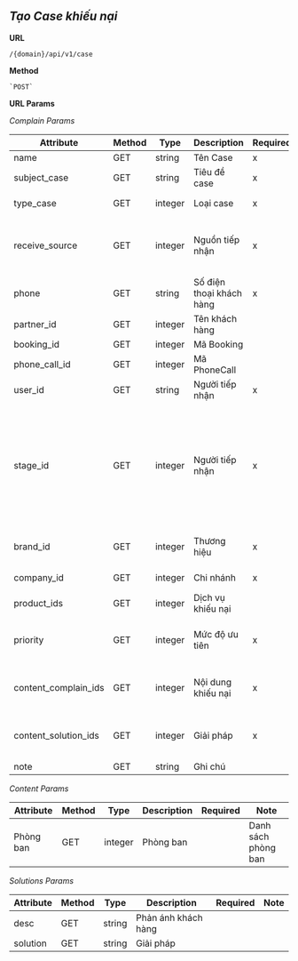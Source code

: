 ***Tạo Case khiếu nại***
----
 **URL**

    /{domain}/api/v1/case
 **Method**

    `POST`
 **URL Params**
  
  *Complain Params*
  
  | Attribute  | Method  | Type  | Description  |  Required | Note |
  |---|---|---|---|---|---|
  | name | GET  | string  | Tên Case | x  |
  | subject_case | GET  | string  | Tiêu đề case | x  |
  | type_case | GET  | integer  | Loại case | x  | 1:Complain, 2:Warning |
  | receive_source | GET  | integer  | Nguồn tiếp nhận | x  | 1:Call center, 2:Email, 3:Inbox, 4:Directly |
  | phone | GET  | string  | Số điện thoại khách hàng | x  |
  | partner_id | GET  | integer  | Tên khách hàng |   | Danh sách khách hàng |
  | booking_id | GET  | integer  | Mã Booking |   |
  | phone_call_id | GET  | integer  | Mã PhoneCall |   |
  | user_id | GET  | string  | Người tiếp nhận | x  |
  | stage_id | GET  | integer  | Người tiếp nhận | x  | 1: Need, 2: Processing, 3:Finding more Information, 4:Waiting response, 5:Need to track, 6:Resolved, 7:Complete  |
  | brand_id | GET  | integer  | Thương hiệu | x  | Danh sách Thương hiệu |
  | company_id | GET  | integer  | Chi nhánh | x  | Danh sách Chi nhánh |
  | product_ids | GET  | integer  | Dịch vụ khiếu nại |   | Danh sách dịch vụ |
  | priority | GET  | integer  | Mức độ ưu tiên | x  | 1:Low, 2:Normal, 3:High, 4:Urgent |
  | content_complain_ids | GET  | integer  | Nội dung khiếu nại | x  | List các nội dung: _Content Params_ |
  | content_solution_ids | GET  | integer  | Giải pháp | x  | List các nội dung: _Solution Params_ |
  | note | GET  | string  | Ghi chú |   |  |

  *Content Params*
  
  | Attribute  | Method  | Type  | Description  |  Required | Note |
  |---|---|---|---|---|---|
  | Phòng ban | GET  | integer  | Phòng ban |   | Danh sách phòng ban |


  *Solutions Params*
  
  | Attribute  | Method  | Type  | Description  |  Required | Note |
  |---|---|---|---|---|---|
  | desc | GET  | string  | Phản ánh khách hàng |   |  |
  | solution | GET  | string  | Giải pháp |   |  |
